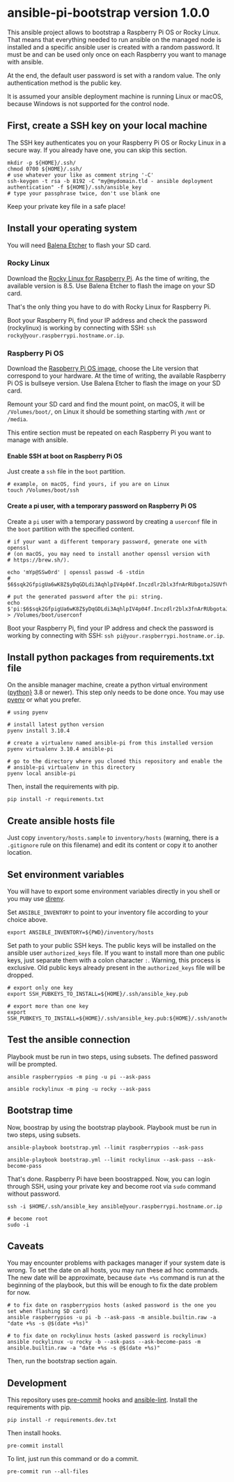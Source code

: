# ansible-pi-bootstrap version 1.0.0

This ansible project allows to bootstrap a Raspberry Pi OS or Rocky Linux. That
means that everything needed to run ansible on the managed node is installed
and a specific ansible user is created with a random password. It must be and
can be used only once on each Raspberry you want to manage with ansible.

At the end, the default user password is set with a random value. The only
authentication method is the public key.

It is assumed your ansible deployment machine is running Linux or macOS,
because Windows is not supported for the control node.

## First, create a SSH key on your local machine

The SSH key authenticates you on your Raspberry Pi OS or Rocky Linux in a
secure way. If you already have one, you can skip this section.

    mkdir -p ${HOME}/.ssh/
    chmod 0700 ${HOME}/.ssh/
    # use whatever your like as comment string '-C'
    ssh-keygen -t rsa -b 8192 -C "my@mydomain.tld - ansible deployment authentication" -f ${HOME}/.ssh/ansible_key
    # type your passphrase twice, don't use blank one

Keep your private key file in a safe place!

## Install your operating system

You will need [Balena Etcher](https://www.balena.io/etcher/) to flash your SD card.

### Rocky Linux

Download the [Rocky Linux for Raspberry
Pi](https://rockylinux.org/alternative-images). As the time of writing, the
available version is 8.5. Use Balena Etcher to flash the image on your SD card.

That's the only thing you have to do with Rocky Linux for Raspberry Pi.

Boot your Raspberry Pi, find your IP address and check the password
(rockylinux) is working by connecting with SSH: `ssh
rocky@your.raspberrypi.hostname.or.ip`.

### Raspberry Pi OS

Download the [Raspberry Pi OS
image](https://www.raspberrypi.com/software/operating-systems/), choose the
Lite version that correspond to your hardware. At the time of writing, the
available Raspberry Pi OS is bullseye version. Use Balena Etcher to flash the
image on your SD card.

Remount your SD card and find the mount point, on macOS, it will be
`/Volumes/boot/`, on Linux it should be something starting with `/mnt` or
`/media`.

This entire section must be repeated on each Raspberry Pi you want to manage
with ansible.

#### Enable SSH at boot on Raspberry Pi OS

Just create a `ssh` file in the `boot` partition.

    # example, on macOS, find yours, if you are on Linux
    touch /Volumes/boot/ssh

#### Create a pi user, with a temporary password on Raspberry Pi OS

Create a `pi` user with a temporary password by creating a `userconf` file in
the `boot` partition with the specified content.

    # if your want a different temporary password, generate one with openssl
    # (on macOS, you may need to install another openssl version with
    # https://brew.sh/).

    echo 'mYp@SSw0rd' | openssl passwd -6 -stdin
    # $6$sqk2GfpigUa6wK8Z$yDqGDLdi3AqhlpIV4p04f.Inczdlr2blx3fnArRUbgotaJSUVfVkhuJv0988hII8j/mk1IqvChPEukFHZtd4j.

    # put the generated password after the pi: string.
    echo $'pi:$6$sqk2GfpigUa6wK8Z$yDqGDLdi3AqhlpIV4p04f.Inczdlr2blx3fnArRUbgotaJSUVfVkhuJv0988hII8j/mk1IqvChPEukFHZtd4j.' > /Volumes/boot/userconf

Boot your Raspberry Pi, find your IP address and check the password is working
by connecting with SSH: `ssh pi@your.raspberrypi.hostname.or.ip`.

## Install python packages from requirements.txt file

On the ansible manager machine, create a python virtual environment
([python}](https://www.python.org/downloads/) 3.8 or newer). This step only
needs to be done once. You may use [pyenv](https://github.com/pyenv/pyenv) or
what you prefer.

    # using pyenv

    # install latest python version
    pyenv install 3.10.4

    # create a virtualenv named ansible-pi from this installed version
    pyenv virtualenv 3.10.4 ansible-pi

    # go to the directory where you cloned this repository and enable the
    # ansible-pi virtualenv in this directory
    pyenv local ansible-pi

Then, install the requirements with pip.

    pip install -r requirements.txt

## Create ansible hosts file

Just copy `inventory/hosts.sample` to `inventory/hosts` (warning, there is a
`.gitignore` rule on this filename) and edit its content or copy it to another
location.

## Set environment variables

You will have to export some environment variables directly in you shell or you
may use [direnv](https://github.com/direnv/direnv).

Set `ANSIBLE_INVENTORY` to point to your inventory file according to your
choice above.

    export ANSIBLE_INVENTORY=${PWD}/inventory/hosts

Set path to your public SSH keys. The public keys will be installed on the
ansible user `authorized_keys` file. If you want to install more than one
public keys, just separate them with a colon character `:`. Warning, this
process is exclusive. Old public keys already present in the `authorized_keys`
file will be dropped.

    # export only one key
    export SSH_PUBKEYS_TO_INSTALL=${HOME}/.ssh/ansible_key.pub

    # export more than one key
    export SSH_PUBKEYS_TO_INSTALL=${HOME}/.ssh/ansible_key.pub:${HOME}/.ssh/another_key.pub

## Test the ansible connection

Playbook must be run in two steps, using subsets. The defined password will be
prompted.

    ansible raspberrypios -m ping -u pi --ask-pass

    ansible rockylinux -m ping -u rocky --ask-pass

## Bootstrap time

Now, boostrap by using the bootstrap playbook. Playbook must be run in two
steps, using subsets.

    ansible-playbook bootstrap.yml --limit raspberrypios --ask-pass

    ansible-playbook bootstrap.yml --limit rockylinux --ask-pass --ask-become-pass

That's done. Raspberry Pi have been boostrapped. Now, you can login through
SSH, using your private key and become root via `sudo` command without
password.

    ssh -i $HOME/.ssh/ansible_key ansible@your.raspberrypi.hostname.or.ip

    # become root
    sudo -i

## Caveats

You may encounter problems with packages manager if your system date is wrong.
To set the date on all hosts, you may run these ad hoc commands. The new date
will be approximate, because `date +%s` command is run at the beginning of the
playbook, but this will be enough to fix the date problem for now.

    # to fix date on raspberrypios hosts (asked password is the one you set when flashing SD card)
    ansible raspberrypios -u pi -b --ask-pass -m ansible.builtin.raw -a "date +%s -s @$(date +%s)"

    # to fix date on rockylinux hosts (asked password is rockylinux)
    ansible rockylinux -u rocky -b --ask-pass --ask-become-pass -m ansible.builtin.raw -a "date +%s -s @$(date +%s)"

Then, run the bootstrap section again.

## Development

This repository uses [pre-commit](https://pre-commit.com/) hooks and
[ansible-lint](https://ansible-lint.readthedocs.io/). Install the requirements
with pip.

    pip install -r requirements.dev.txt

Then install hooks.

    pre-commit install

To lint, just run this command or do a commit.

    pre-commit run --all-files
